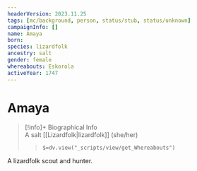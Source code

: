 ```yaml
---
headerVersion: 2023.11.25
tags: [mc/background, person, status/stub, status/unknown]
campaignInfo: []
name: Amaya
born:
species: lizardfolk
ancestry: salt
gender: female
whereabouts: Eskorola
activeYear: 1747
---
```

# Amaya
>[!info]+ Biographical Info  
> A salt [[Lizardfolk|lizardfolk]] (she/her)  
>> `$=dv.view("_scripts/view/get_Whereabouts")`

A lizardfolk scout and hunter.